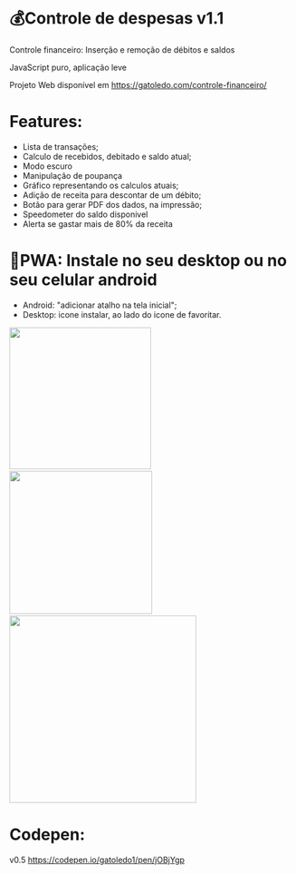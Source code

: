 # 💰Controle de despesas v1.1
Controle financeiro: Inserção e remoção de débitos e saldos

JavaScript puro, aplicação leve

Projeto Web disponível em <a href="https://gatoledo.com/controle-financeiro/" target="_blank">https://gatoledo.com/controle-financeiro/</a>

# Features:
- Lista de transações;
- Calculo de recebidos, debitado e saldo atual;
- Modo escuro
- Manipulação de poupança
- Gráfico representando os calculos atuais;
- Adição de receita para descontar de um débito;
- Botão para gerar PDF dos dados, na impressão;
- Speedometer do saldo disponivel
- Alerta se gastar mais de 80% da receita

# 📲PWA: Instale no seu desktop ou no seu celular android
 - Android: "adicionar atalho na tela inicial"; 
 - Desktop: icone instalar, ao lado do icone de favoritar.

<div>
<img src="https://gatoledo.com/controle-financeiro/img/controle-despesas-light.jpg?v=1407" width="250" />
&nbsp; &nbsp;
<img src="https://gatoledo.com/controle-financeiro/img/controle-despesas-dark.jpg?v=1407" width="252" />
 &nbsp; &nbsp;
<img src="https://gatoledo.com/controle-financeiro/img/controle-despesas-speedometer-dark.jpg?v=1407" width="330" />
</div>


# Codepen: 
v0.5 https://codepen.io/gatoledo1/pen/jOBjYgp

